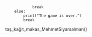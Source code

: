 
        
                break
        else:
            print("The game is over.")
            break

taş_kağıt_makas_MehmetSiyarsalman()
